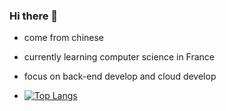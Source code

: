 ### Hi there 👋

- come from chinese
- currently learning computer science in France
- focus on back-end develop and cloud develop

- [![Top Langs](https://github-readme-stats.vercel.app/api/top-langs/?username=kagamigawa-kuroe&layout=compact)](https://github.com/anuraghazra/github-readme-stats)

<!--
**kagamigawa-kuroe/kagamigawa-kuroe** is a ✨ _special_ ✨ repository because its `README.md` (this file) appears on your GitHub profile.

Here are some ideas to get you started:

- 🔭 I’m currently working on ...

- 👯 I’m looking to collaborate on ...
- 🤔 I’m looking for help with ...
- 💬 Ask me about ...
- 📫 How to reach me: ...
- 😄 Pronouns: ...
- ⚡ Fun fact: ...
-->
